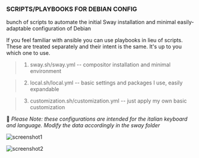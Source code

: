 
###         SCRIPTS/PLAYBOOKS FOR DEBIAN CONFIG 

bunch of scripts to automate the initial Sway installation and minimal easily-adaptable configuration of Debian

If you feel familiar with ansible you can use playbooks in lieu of scripts. These are treated separately and their intent is the same.
It's up to you which one to use. 

> 1. sway.sh/sway.yml  -- 
compositor installation and minimal environment

> 2. local.sh/local.yml  -- 
basic settings and packages I use, easily expandable

> 3. customization.sh/customization.yml  -- 
just apply my own basic customization

📍 _Please Note: these configurations are intended for the italian keyboard and language. Modify the data accordingly in the sway folder_

![screenshot1](https://github.com/redclimb/debian-sway-config/assets/170079621/d5ad25b4-41ed-4e68-8e7f-30f6d0dcdc28)

![screenshot2](https://github.com/redclimb/debian-sway-config/assets/170079621/41696573-23ff-4bf5-ba4c-29565d82f1f7)
